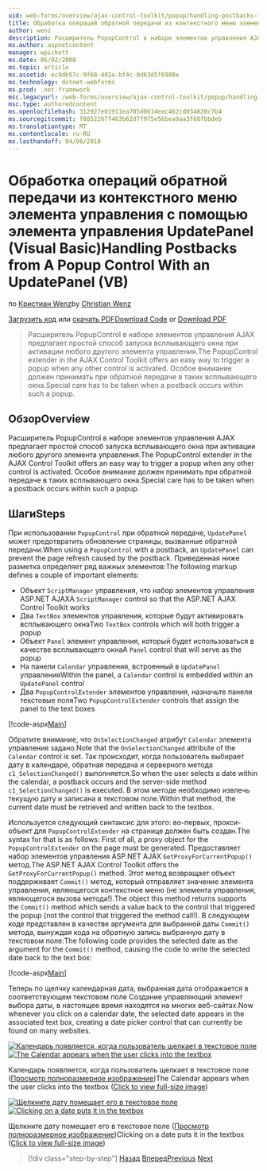 ```yaml
---
uid: web-forms/overview/ajax-control-toolkit/popup/handling-postbacks-from-a-popup-control-with-an-updatepanel-vb
title: Обработка операций обратной передачи из контекстного меню элемента управления с помощью элемента управления UpdatePanel (Visual Basic) | Документы Microsoft
author: wenz
description: Расширитель PopupControl в наборе элементов управления AJAX предлагает простой способ запуска всплывающего окна при активации любого другого элемента управления. Особое внимание не надо...
ms.author: aspnetcontent
manager: wpickett
ms.date: 06/02/2008
ms.topic: article
ms.assetid: ec9db57c-9f68-402a-bf4c-0d63d5f6908e
ms.technology: dotnet-webforms
ms.prod: .net-framework
msc.legacyurl: /web-forms/overview/ajax-control-toolkit/popup/handling-postbacks-from-a-popup-control-with-an-updatepanel-vb
msc.type: authoredcontent
ms.openlocfilehash: 312927e01911ea705d0614eac462cd034820c7b4
ms.sourcegitcommit: f8852267f463b62d7f975e56bea9aa3f68fbbdeb
ms.translationtype: MT
ms.contentlocale: ru-RU
ms.lasthandoff: 04/06/2018
---
```

<a name="handling-postbacks-from-a-popup-control-with-an-updatepanel-vb"></a><span data-ttu-id="a5a9c-104">Обработка операций обратной передачи из контекстного меню элемента управления с помощью элемента управления UpdatePanel (Visual Basic)</span><span class="sxs-lookup"><span data-stu-id="a5a9c-104">Handling Postbacks from A Popup Control With an UpdatePanel (VB)</span></span>
====================
<span data-ttu-id="a5a9c-105">по [Кристиан Wenz](https://github.com/wenz)</span><span class="sxs-lookup"><span data-stu-id="a5a9c-105">by [Christian Wenz](https://github.com/wenz)</span></span>

<span data-ttu-id="a5a9c-106">[Загрузить код](http://download.microsoft.com/download/9/3/f/93f8daea-bebd-4821-833b-95205389c7d0/PopupControl2.vb.zip) или [скачать PDF](http://download.microsoft.com/download/2/d/c/2dc10e34-6983-41d4-9c08-f78f5387d32b/popupcontrol2VB.pdf)</span><span class="sxs-lookup"><span data-stu-id="a5a9c-106">[Download Code](http://download.microsoft.com/download/9/3/f/93f8daea-bebd-4821-833b-95205389c7d0/PopupControl2.vb.zip) or [Download PDF](http://download.microsoft.com/download/2/d/c/2dc10e34-6983-41d4-9c08-f78f5387d32b/popupcontrol2VB.pdf)</span></span>

> <span data-ttu-id="a5a9c-107">Расширитель PopupControl в наборе элементов управления AJAX предлагает простой способ запуска всплывающего окна при активации любого другого элемента управления.</span><span class="sxs-lookup"><span data-stu-id="a5a9c-107">The PopupControl extender in the AJAX Control Toolkit offers an easy way to trigger a popup when any other control is activated.</span></span> <span data-ttu-id="a5a9c-108">Особое внимание должен принимать при обратной передаче в таких всплывающего окна.</span><span class="sxs-lookup"><span data-stu-id="a5a9c-108">Special care has to be taken when a postback occurs within such a popup.</span></span>


## <a name="overview"></a><span data-ttu-id="a5a9c-109">Обзор</span><span class="sxs-lookup"><span data-stu-id="a5a9c-109">Overview</span></span>

<span data-ttu-id="a5a9c-110">Расширитель PopupControl в наборе элементов управления AJAX предлагает простой способ запуска всплывающего окна при активации любого другого элемента управления.</span><span class="sxs-lookup"><span data-stu-id="a5a9c-110">The PopupControl extender in the AJAX Control Toolkit offers an easy way to trigger a popup when any other control is activated.</span></span> <span data-ttu-id="a5a9c-111">Особое внимание должен принимать при обратной передаче в таких всплывающего окна.</span><span class="sxs-lookup"><span data-stu-id="a5a9c-111">Special care has to be taken when a postback occurs within such a popup.</span></span>

## <a name="steps"></a><span data-ttu-id="a5a9c-112">Шаги</span><span class="sxs-lookup"><span data-stu-id="a5a9c-112">Steps</span></span>

<span data-ttu-id="a5a9c-113">При использовании `PopupControl` при обратной передаче, `UpdatePanel` может предотвратить обновление страницы, вызванные обратной передачи.</span><span class="sxs-lookup"><span data-stu-id="a5a9c-113">When using a `PopupControl` with a postback, an `UpdatePanel` can prevent the page refresh caused by the postback.</span></span> <span data-ttu-id="a5a9c-114">Приведенная ниже разметка определяет ряд важных элементов:</span><span class="sxs-lookup"><span data-stu-id="a5a9c-114">The following markup defines a couple of important elements:</span></span>

- <span data-ttu-id="a5a9c-115">Объект `ScriptManager` управления, что набор элементов управления ASP.NET AJAX</span><span class="sxs-lookup"><span data-stu-id="a5a9c-115">A `ScriptManager` control so that the ASP.NET AJAX Control Toolkit works</span></span>
- <span data-ttu-id="a5a9c-116">Два `TextBox` элементов управления, которые будут активировать всплывающего окна</span><span class="sxs-lookup"><span data-stu-id="a5a9c-116">Two `TextBox` controls which will both trigger a popup</span></span>
- <span data-ttu-id="a5a9c-117">Объект `Panel` элемент управления, который будет использоваться в качестве всплывающего окна</span><span class="sxs-lookup"><span data-stu-id="a5a9c-117">A `Panel` control that will serve as the popup</span></span>
- <span data-ttu-id="a5a9c-118">На панели `Calendar` управления, встроенный в `UpdatePanel` управления</span><span class="sxs-lookup"><span data-stu-id="a5a9c-118">Within the panel, a `Calendar` control is embedded within an `UpdatePanel` control</span></span>
- <span data-ttu-id="a5a9c-119">Два `PopupControlExtender` элементов управления, назначьте панели текстовые поля</span><span class="sxs-lookup"><span data-stu-id="a5a9c-119">Two `PopupControlExtender` controls that assign the panel to the text boxes</span></span>

[!code-aspx[Main](handling-postbacks-from-a-popup-control-with-an-updatepanel-vb/samples/sample1.aspx)]

<span data-ttu-id="a5a9c-120">Обратите внимание, что `OnSelectionChanged` атрибут `Calendar` элемента управления задано.</span><span class="sxs-lookup"><span data-stu-id="a5a9c-120">Note that the `OnSelectionChanged` attribute of the `Calendar` control is set.</span></span> <span data-ttu-id="a5a9c-121">Так происходит, когда пользователь выбирает дату в календаре, обратная передача и серверного метода `c1_SelectionChanged()` выполняется.</span><span class="sxs-lookup"><span data-stu-id="a5a9c-121">So when the user selects a date within the calendar, a postback occurs and the server-side method `c1_SelectionChanged()` is executed.</span></span> <span data-ttu-id="a5a9c-122">В этом методе необходимо извлечь текущую дату и записана в текстовом поле.</span><span class="sxs-lookup"><span data-stu-id="a5a9c-122">Within that method, the current date must be retrieved and written back to the textbox.</span></span>

<span data-ttu-id="a5a9c-123">Используется следующий синтаксис для этого: во-первых, прокси-объект для `PopupControlExtender` на странице должен быть создан.</span><span class="sxs-lookup"><span data-stu-id="a5a9c-123">The syntax for that is as follows: First of all, a proxy object for the `PopupControlExtender` on the page must be generated.</span></span> <span data-ttu-id="a5a9c-124">Предоставляет набор элементов управления ASP.NET AJAX `GetProxyForCurrentPopup()` метод.</span><span class="sxs-lookup"><span data-stu-id="a5a9c-124">The ASP.NET AJAX Control Toolkit offers the `GetProxyForCurrentPopup()` method.</span></span> <span data-ttu-id="a5a9c-125">Этот метод возвращает объект поддерживает `Commit()` метод, который отправляет значение элемента управления, являющегося контекстное меню (не элемента управления, являющегося вызова метода!).</span><span class="sxs-lookup"><span data-stu-id="a5a9c-125">The object this method returns supports the `Commit()` method which sends a value back to the control that triggered the popup (not the control that triggered the method call!).</span></span> <span data-ttu-id="a5a9c-126">В следующем коде представлен в качестве аргумента для выбранной даты `Commit()` метода, вынуждая кода на обратную запись выбранную дату в текстовом поле:</span><span class="sxs-lookup"><span data-stu-id="a5a9c-126">The following code provides the selected date as the argument for the `Commit()` method, causing the code to write the selected date back to the text box:</span></span>

[!code-aspx[Main](handling-postbacks-from-a-popup-control-with-an-updatepanel-vb/samples/sample2.aspx)]

<span data-ttu-id="a5a9c-127">Теперь по щелчку календарная дата, выбранная дата отображается в соответствующем текстовом поле Создание управляющий элемент выбора даты, в настоящее время находятся на многих веб-сайтах.</span><span class="sxs-lookup"><span data-stu-id="a5a9c-127">Now whenever you click on a calendar date, the selected date appears in the associated text box, creating a date picker control that can currently be found on many websites.</span></span>


<span data-ttu-id="a5a9c-128">[![Календарь появляется, когда пользователь щелкает в текстовое поле](handling-postbacks-from-a-popup-control-with-an-updatepanel-vb/_static/image2.png)](handling-postbacks-from-a-popup-control-with-an-updatepanel-vb/_static/image1.png)</span><span class="sxs-lookup"><span data-stu-id="a5a9c-128">[![The Calendar appears when the user clicks into the textbox](handling-postbacks-from-a-popup-control-with-an-updatepanel-vb/_static/image2.png)](handling-postbacks-from-a-popup-control-with-an-updatepanel-vb/_static/image1.png)</span></span>

<span data-ttu-id="a5a9c-129">Календарь появляется, когда пользователь щелкает в текстовое поле ([Просмотр полноразмерное изображение](handling-postbacks-from-a-popup-control-with-an-updatepanel-vb/_static/image3.png))</span><span class="sxs-lookup"><span data-stu-id="a5a9c-129">The Calendar appears when the user clicks into the textbox ([Click to view full-size image](handling-postbacks-from-a-popup-control-with-an-updatepanel-vb/_static/image3.png))</span></span>


<span data-ttu-id="a5a9c-130">[![Щелкните дату помещает его в текстовое поле](handling-postbacks-from-a-popup-control-with-an-updatepanel-vb/_static/image5.png)](handling-postbacks-from-a-popup-control-with-an-updatepanel-vb/_static/image4.png)</span><span class="sxs-lookup"><span data-stu-id="a5a9c-130">[![Clicking on a date puts it in the textbox](handling-postbacks-from-a-popup-control-with-an-updatepanel-vb/_static/image5.png)](handling-postbacks-from-a-popup-control-with-an-updatepanel-vb/_static/image4.png)</span></span>

<span data-ttu-id="a5a9c-131">Щелкните дату помещает его в текстовое поле ([Просмотр полноразмерное изображение](handling-postbacks-from-a-popup-control-with-an-updatepanel-vb/_static/image6.png))</span><span class="sxs-lookup"><span data-stu-id="a5a9c-131">Clicking on a date puts it in the textbox ([Click to view full-size image](handling-postbacks-from-a-popup-control-with-an-updatepanel-vb/_static/image6.png))</span></span>

> [!div class="step-by-step"]
> <span data-ttu-id="a5a9c-132">[Назад](using-multiple-popup-controls-vb.md)
> [Вперед](handling-postbacks-from-a-popup-control-without-an-updatepanel-vb.md)</span><span class="sxs-lookup"><span data-stu-id="a5a9c-132">[Previous](using-multiple-popup-controls-vb.md)
[Next](handling-postbacks-from-a-popup-control-without-an-updatepanel-vb.md)</span></span>
